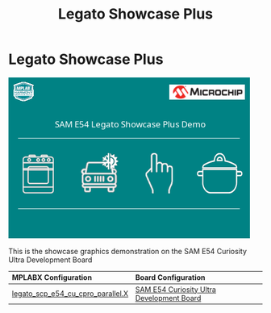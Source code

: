 ﻿---
parent: Example Applications
title: Legato Showcase Plus
nav_order: 1
---

# Legato Showcase Plus

![](./../../images/legato_scp_e54_cu.png)

This is the showcase graphics demonstration on the SAM E54 Curiosity Ultra Development Board

|MPLABX Configuration|Board Configuration|
|:-------------------|:------------------|
| [legato_scp_e54_cu_cpro_parallel.X](firmware/legato_scp_e54_cu_cpro_parallel.X/readme.md)| [SAM E54 Curiosity Ultra Development Board](https://www.microchip.com/Developmenttools/ProductDetails/DM320210) |